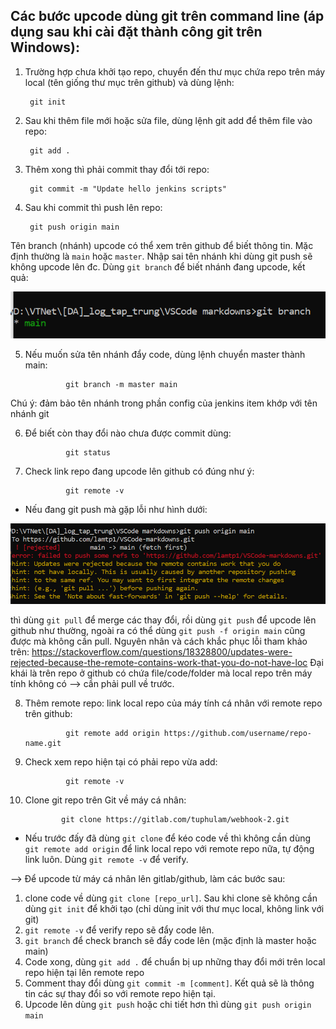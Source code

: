 ## Các bước upcode dùng git trên command line (áp dụng sau khi cài đặt thành công git trên Windows):

1. Trường hợp chưa khởi tạo repo, chuyển đến thư mục chứa repo trên máy local (tên giống thư mục trên github) và dùng lệnh:

        git init

2. Sau khi thêm file mới hoặc sửa file, dùng lệnh git add để thêm file vào repo:

        git add .

3. Thêm xong thì phải commit thay đổi tới repo:

        git commit -m "Update hello jenkins scripts"

4. Sau khi commit thì push lên repo:

        git push origin main

Tên branch (nhánh) upcode có thể xem trên github để biết thông tin. Mặc định thường là `main` hoặc `master`. Nhập sai tên nhánh khi dùng git push sẽ không upcode lên đc. Dùng `git branch` để biết nhánh đang upcode, kết quả:

![git1](../img/git1.PNG)

5. Nếu muốn sửa tên nhánh đẩy code, dùng lệnh chuyển master thành main:

                git branch -m master main

Chú ý: đảm bảo tên nhánh trong phần config của jenkins item khớp với tên nhánh git 

6. Để biết còn thay đổi nào chưa được commit dùng:

                git status

7. Check link repo đang upcode lên github có đúng như ý:

                git remote -v

- Nếu đang git push mà gặp lỗi như hình dưới:

![git3](../img/git3.PNG)

 thì dùng `git pull` để merge các thay đổi, rồi dùng `git push` để upcode lên github như thường, ngoài ra có thể dùng `git push -f origin main` cũng được mà không cần pull. Nguyên nhân và cách khắc phục lỗi tham khảo trên: https://stackoverflow.com/questions/18328800/updates-were-rejected-because-the-remote-contains-work-that-you-do-not-have-loc
Đại khái là trên repo ở github có chứa file/code/folder mà local repo trên máy tính không có --> cần phải pull về trước.

8. Thêm remote repo: link local repo của máy tính cá nhân với remote repo trên github:

                git remote add origin https://github.com/username/repo-name.git

9. Check xem repo hiện tại có phải repo vừa add:

                git remote -v

10. Clone git repo trên Git về máy cá nhân:

                git clone https://gitlab.com/tuphulam/webhook-2.git

- Nếu trước đấy đã dùng `git clone` để kéo code về thì không cần dùng `git remote add origin` để link local repo với remote repo nữa, tự động link luôn. Dùng `git remote -v` để verify.

--> Để upcode từ máy cá nhân lên gitlab/github, làm các bước sau:
1. clone code về dùng `git clone [repo_url]`. Sau khi clone sẽ không cần dùng `git init` để khởi tạo (chỉ dùng init với thư mục local, không link với git)
2. `git remote -v` để verify repo sẽ đẩy code lên.
3. `git branch` để check branch sẽ đẩy code lên (mặc định là master hoặc main)
4. Code xong, dùng `git add .` để chuẩn bị up những thay đổi mới trên local repo hiện tại lên remote repo
5. Comment thay đổi dùng `git commit -m [comment]`. Kết quả sẽ là thông tin các sự thay đổi so với remote repo hiện tại. 
6. Upcode lên dùng `git push` hoặc chi tiết hơn thì dùng `git push origin main`  